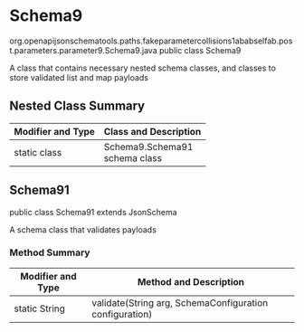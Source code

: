 # Schema9
org.openapijsonschematools.paths.fakeparametercollisions1ababselfab.post.parameters.parameter9.Schema9.java
public class Schema9

A class that contains necessary nested schema classes, and classes to store validated list and map payloads

## Nested Class Summary
| Modifier and Type | Class and Description |
| ----------------- | ---------------------- |
| static class | Schema9.Schema91<br> schema class |

## Schema91
public class Schema91
extends JsonSchema

A schema class that validates payloads

### Method Summary
| Modifier and Type | Method and Description |
| ----------------- | ---------------------- |
| static String | validate(String arg, SchemaConfiguration configuration) |
